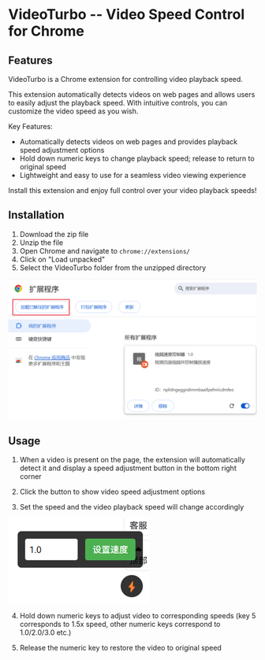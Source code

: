 # VideoTurbo -- Video Speed Control for Chrome

## Features

VideoTurbo is a Chrome extension for controlling video playback speed.

This extension automatically detects videos on web pages and allows users to easily adjust the playback speed. With intuitive controls, you can customize the video speed as you wish.

Key Features:

- Automatically detects videos on web pages and provides playback speed adjustment options
- Hold down numeric keys to change playback speed; release to return to original speed
- Lightweight and easy to use for a seamless video viewing experience

Install this extension and enjoy full control over your video playback speeds!

## Installation

1. Download the zip file
2. Unzip the file
3. Open Chrome and navigate to `chrome://extensions/`
4. Click on "Load unpacked"
5. Select the VideoTurbo folder from the unzipped directory

![Installation](images/01.png)


## Usage

1. When a video is present on the page, the extension will automatically detect it and display a speed adjustment button in the bottom right corner

2. Click the button to show video speed adjustment options

3. Set the speed and the video playback speed will change accordingly

![Installation](images/02.png)

4. Hold down numeric keys to adjust video to corresponding speeds (key 5 corresponds to 1.5x speed, other numeric keys correspond to 1.0/2.0/3.0 etc.)

5. Release the numeric key to restore the video to original speed

